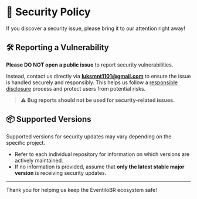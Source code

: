 # 🔐 Security Policy

If you discover a security issue, please bring it to our attention right away!

## 🛠️ Reporting a Vulnerability

**Please DO NOT open a public issue** to report security vulnerabilities.

Instead, contact us directly via **luksmnt1101@gmail.com** to ensure the issue is handled securely and responsibly. This helps us follow a [responsible disclosure](https://en.wikipedia.org/wiki/Responsible_disclosure) process and protect users from potential risks.

> ⚠️ **Bug reports should not be used for security-related issues.**

## 📦 Supported Versions

Supported versions for security updates may vary depending on the specific project.

- Refer to each individual repository for information on which versions are actively maintained.
- If no information is provided, assume that **only the latest stable major version** is receiving security updates.

---

Thank you for helping us keep the EventiloBR ecosystem safe!
